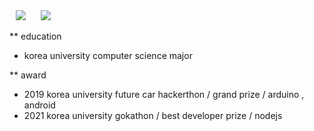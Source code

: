 <div>
  <img 
        src="https://hits.seeyoufarm.com/api/count/incr/badge.svg?url=https%3A%2F%2Fgithub.com%2Fdiydriller&count_bg=%2379C83D&title_bg=%23555555&icon=&icon_color=%23E7E7E7&title=hits&edge_flat=false"
        style="height : auto; margin-left : 10px; margin-right : 10px;"/>
  <img 
        src="https://img.shields.io/github/followers/diydriller?style=social"
        style="height : auto; margin-left : 10px; margin-right : 10px;"/>
</div>

** education
* korea university computer science major

** award
* 2019 korea university future car hackerthon / grand prize / arduino , android
* 2021 korea university gokathon / best developer prize / nodejs  


